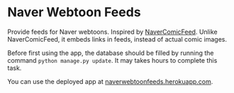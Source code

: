 Naver Webtoon Feeds
===================

Provide feeds for Naver webtoons. Inspired by
[NaverComicFeed](https://bitbucket.org/dahlia/navercomicfeed). Unlike
NaverComicFeed, it embeds links in feeds, instead of actual comic images.

Before first using the app, the database should be filled by running the
command `python manage.py update`. It may takes hours to complete this task.

You can use the deployed app at
[naverwebtoonfeeds.herokuapp.com](http://naverwebtoonfeeds.herokuapp.com).
